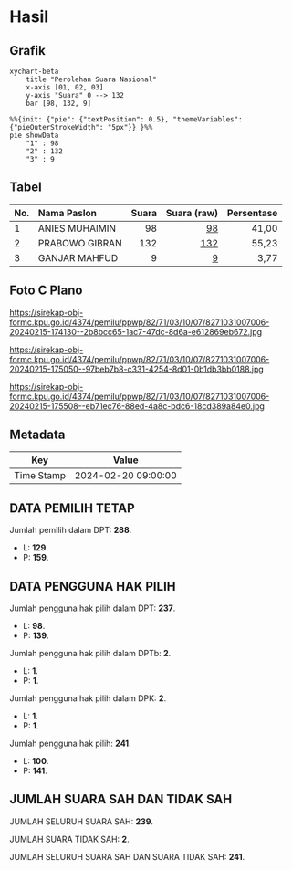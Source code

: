 # Hasil

## Grafik

```mermaid
xychart-beta
    title "Perolehan Suara Nasional"
    x-axis [01, 02, 03]
    y-axis "Suara" 0 --> 132
    bar [98, 132, 9]
```

```mermaid
%%{init: {"pie": {"textPosition": 0.5}, "themeVariables": {"pieOuterStrokeWidth": "5px"}} }%%
pie showData
    "1" : 98
    "2" : 132
    "3" : 9
```

## Tabel

| No. | Nama Paslon    | Suara | Suara (raw) | Persentase |
|:--- |:-------------- | -----:| -----------:| ----------:|
| 1   | ANIES MUHAIMIN | 98    | [98][p-1]   | 41,00      |
| 2   | PRABOWO GIBRAN | 132   | [132][p-2]  | 55,23      |
| 3   | GANJAR MAHFUD  | 9     | [9][p-3]    | 3,77       |


[p-1]: https://github.com/gigit-pemilu/pemilu-2024/blob/main/pilpres/hitung-suara/sub/82-maluku-utara/sub/71-kota-ternate/sub/03-kota-ternate-utara/sub/1007-soa/sub/006-tps/sub/paslon-1.txt
[p-2]: https://github.com/gigit-pemilu/pemilu-2024/blob/main/pilpres/hitung-suara/sub/82-maluku-utara/sub/71-kota-ternate/sub/03-kota-ternate-utara/sub/1007-soa/sub/006-tps/sub/paslon-2.txt
[p-3]: https://github.com/gigit-pemilu/pemilu-2024/blob/main/pilpres/hitung-suara/sub/82-maluku-utara/sub/71-kota-ternate/sub/03-kota-ternate-utara/sub/1007-soa/sub/006-tps/sub/paslon-3.txt

## Foto C Plano

https://sirekap-obj-formc.kpu.go.id/4374/pemilu/ppwp/82/71/03/10/07/8271031007006-20240215-174130--2b8bcc65-1ac7-47dc-8d6a-e612869eb672.jpg

https://sirekap-obj-formc.kpu.go.id/4374/pemilu/ppwp/82/71/03/10/07/8271031007006-20240215-175050--97beb7b8-c331-4254-8d01-0b1db3bb0188.jpg

https://sirekap-obj-formc.kpu.go.id/4374/pemilu/ppwp/82/71/03/10/07/8271031007006-20240215-175508--eb71ec76-88ed-4a8c-bdc6-18cd389a84e0.jpg


## Metadata

| Key        | Value               |
| ---------- | ------------------- |
| Time Stamp | 2024-02-20 09:00:00 |


## DATA PEMILIH TETAP

Jumlah pemilih dalam DPT: **288**.
 * L: **129**.
 * P: **159**.

## DATA PENGGUNA HAK PILIH

Jumlah pengguna hak pilih dalam DPT: **237**.
 * L: **98**.
 * P: **139**.

Jumlah pengguna hak pilih dalam DPTb: **2**.
 * L: **1**.
 * P: **1**.

Jumlah pengguna hak pilih dalam DPK: **2**.
 * L: **1**.
 * P: **1**.

Jumlah pengguna hak pilih: **241**.
 * L: **100**.
 * P: **141**.

## JUMLAH SUARA SAH DAN TIDAK SAH

JUMLAH SELURUH SUARA SAH: **239**.

JUMLAH SUARA TIDAK SAH: **2**.

JUMLAH SELURUH SUARA SAH DAN SUARA TIDAK SAH: **241**.


